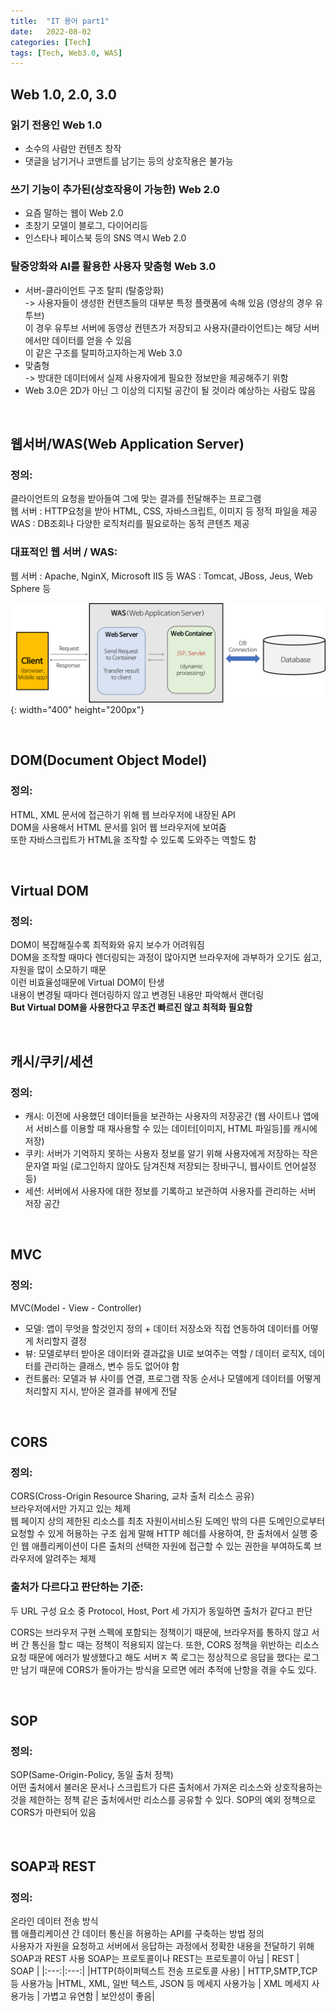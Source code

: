 ```yaml
---
title:  "IT 용어 part1"
date:   2022-08-02
categories: [Tech]
tags: [Tech, Web3.0, WAS]
---
```


## Web 1.0, 2.0, 3.0

### 읽기 전용인 Web 1.0     
- 소수의 사람만 컨텐츠 창작
- 댓글을 남기거나 코맨트를 남기는 등의 상호작용은 불가능
  
### 쓰기 기능이 추가된(상호작용이 가능한) Web 2.0       
- 요즘 말하는 웹이 Web 2.0
- 초창기 모델이 블로그, 다이어리등
- 인스타나 페이스북 등의 SNS 역시 Web 2.0

### 탈중앙화와 AI를 활용한 사용자 맞춤형 Web 3.0
- 서버-클라이언트 구조 탈피 (탈중앙화)      
  -> 사용자들이 생성한 컨텐츠들의 대부분 특정 플랫폼에 속해 있음 (영상의 경우 유투브)       
  이 경우 유투브 서버에 동영상 컨텐츠가 저장되고 사용자(클라이언트)는 해당 서버에서만 데이터를 얻을 수 있음     
  이 같은 구조를 탈피하고자하는게 Web 3.0
- 맞춤형        
  -> 방대한 데이터에서 실제 사용자에게 필요한 정보만을 제공해주기 위함
- Web 3.0은 2D가 아닌 그 이상의 디지털 공간이 될 것이라 예상하는 사람도 많음

<br>

## 웹서버/WAS(Web Application Server)
### 정의: 
클라이언트의 요청을 받아들여 그에 맞는 결과를 전달해주는 프로그램       
웹 서버 : HTTP요청을 받아 HTML, CSS, 자바스크립트, 이미지 등 정적 파일을 제공       
WAS : DB조회나 다양한 로직처리를 필요로하는 동적 콘텐츠 제공
### 대표적인 웹 서버 / WAS:
웹 서버 : Apache, NginX, Microsoft IIS 등
WAS : Tomcat, JBoss, Jeus, Web Sphere 등        
<!--<img src="../images/post/webserver-vs-was.png" width="500px" height="200px" title="Web vs Was">
-->
![Web vs Was](/images/post/webserver-vs-was.png){: width="400" height="200px"}

<br>

## DOM(Document Object Model)
### 정의:   
HTML, XML 문서에 접근하기 위해 웹 브라우저에 내장된 API   
DOM을 사용해서 HTML 문서를 읽어 웹 브라우저에 보여줌    
또한 자바스크립트가 HTML을 조작할 수 있도록 도와주는 역할도 함

<br>

## Virtual DOM
### 정의:   
DOM이 복잡해질수록 최적화와 유지 보수가 어려워짐    
DOM을 조작할 때마다 렌더링되는 과정이 많아지면 브라우저에 과부하가 오기도 쉽고, 자원을 많이 소모하기 때문   
이런 비효율성때문에 Virtual DOM이 탄생    
내용이 변경될 때마다 렌더링하지 않고 변경된 내용만 파악해서 랜더링    
<B>But Virtual DOM을 사용한다고 무조건 빠르진 않고 최적화 필요함</b>

<br>

## 캐시/쿠키/세션
### 정의:   
- 캐시: 이전에 사용했던 데이터들을 보관하는 사용자의 저장공간 (웹 사이트나 앱에서 서비스를 이용할 때 재사용할 수 있는 데이터[이미지, HTML 파일등]를 캐시에 저장)
- 쿠키: 서버가 기억하지 못하는 사용자 정보를 알기 위해 사용자에게 저장하는 작은 문자열 파일 (로그인하지 않아도 담겨진채 저장되는 장바구니, 웹사이트 언어설정 등)
- 세션: 서버에서 사용자에 대한 정보를 기록하고 보관하여 사용자를 관리하는 서버 저장 공간    

<br>

## MVC
### 정의:
MVC(Model - View - Controller)    
- 모델: 앱이 무엇을 할것인지 정의 + 데이터 저장소와 직접 연동하여 데이터를 어떻게 처리할지 결정
- 뷰: 모델로부터 받아온 데이터와 결과값을 UI로 보여주는 역할 / 데이터 로직X, 데이터를 관리하는 클래스, 변수 등도 없어야 함
- 컨트롤러: 모델과 뷰 사이를 연결, 프로그램 작동 순서나 모델에게 데이터를 어떻게 처리할지 지시, 받아온 결과를 뷰에게 전달

<br>

## CORS
### 정의:
CORS(Cross-Origin Resource Sharing, 교차 출처 리소스 공유)    
브라우저에서만 가지고 있는 체제   
웹 페이지 상의 제한된 리소스를 최초 자원이서비스된 도메인 밖의 다른 도메인으로부터 요청할 수 있게 허용하는 구조
쉽게 말해 HTTP 헤더를 사용하여, 한 출처에서 실행 중인 웹 애플리케이션이 다른 출처의 선택한 자원에 접근할 수 있는 권한을 부여하도록 브라우저에 알려주는 체제
### 출처가 다르다고 판단하는 기준:
두 URL 구성 요소 중 Protocol, Host, Port 세 가지가 동일하면 출처가 같다고 판단    

CORS는 브라우저 구현 스펙에 포함되는 정책이기 때문에, 브라우저를 통하지 않고 서버 간 통신을 할ㄷ 때는 정책이 적용되지 않는다.
또한, CORS 정책을 위반하는 리소스 요청 때문에 에러가 발생했다고 해도 서버ㅈ 쪽 로그는 정상적으로 응답을 했다는 로그만 남기 때문에 CORS가 돌아가는 방식을 모르면 에러 추적에 난항을 겪을 수도 있다.

<br>

## SOP
### 정의:
SOP(Same-Origin-Policy, 동일 출처 정책)   
어떤 출처에서 불러온 문서나 스크립트가 다른 출처에서 가져온 리소스와 상호작용하는 것을 제한하는 정책
같은 출처에서만 리소스를 공유할 수 있다.
SOP의 예외 정책으로 CORS가 마련되어 있음

<br>

## SOAP과 REST
### 정의:
온라인 데이터 전송 방식   
웹 애플리케이션 간 데이터 통신을 허용하는 API를 구축하는 방법 정의   
사용자가 자원을 요청하고 서버에서 응답하는 과정에서 정확한 내용을 전달하기 위해 SOAP과 REST 사용
SOAP는 프로토콜이나 REST는 프로토콜이 아님
| REST | SOAP |
|:---:|:---:|
|HTTP(하이퍼텍스트 전송 프로토콜 사용) | HTTP,SMTP,TCP 등 사용가능
|HTML, XML, 일반 텍스트, JSON 등 메세지 사용가능 | XML 메세지 사용가능
| 가볍고 유연함 | 보안성이 좋음|

